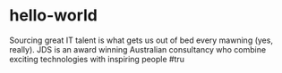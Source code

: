 # hello-world
Sourcing great IT talent is what gets us out of bed every mawning (yes, really).
JDS is an award winning Australian consultancy who combine exciting technologies with inspiring people #tru
